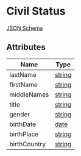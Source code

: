 Civil Status
============

[JSON Schema](schemas/civil-status.schema.json)


Attributes
----------

| Name                   | Type     
| -----------------------|----------
| lastName               | [string](field-types.md#string-field)
| firstName              | [string](field-types.md#string-field)
| middleNames            | [string](field-types.md#string-field)
| title                  | [string](field-types.md#string-field)
| gender                 | [string](field-types.md#string-field)
| birthDate              | [date](field-types.md#date-field)
| birthPlace             | [string](field-types.md#string-field)
| birthCountry           | [string](field-types.md#birth-country)

